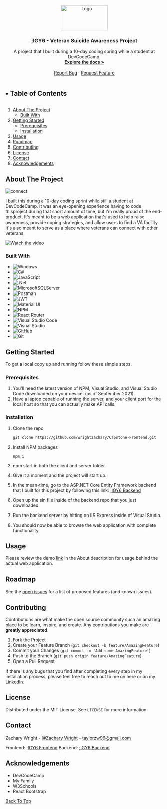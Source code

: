 <p id="top" align="center">
  <a href="https://github.com/wrightzachary/Capstone-Frontend">
    <img src="https://user-images.githubusercontent.com/80498861/133842833-ade74322-2205-4d0d-836f-219d0230262b.PNG" alt="Logo" width="150" height="80">
  </a>

  <h3 align="center">;IGY6 - Veteran Suicide Awareness Project</h3>

  <p align="center">
    A project that I built during a 10-day coding spring while a student at DevCodeCamp.
    <br />
    <a href="#about-the-project"><strong>Explore the docs »</strong></a>
    <br />
    <br />
    <a href="https://github.com/wrightzachary/Capstone-Frontend/issues">Report Bug</a>
    ·
    <a href="https://github.com/wrightzachary/Capstone-Frontend/issues">Request Feature</a>
  </p>
</p>



<!-- TABLE OF CONTENTS -->
<details open="open">
  <summary><h2 style="display: inline-block">Table of Contents</h2></summary>
  <ol>
    <li>
      <a href="#about-the-project">About The Project</a>
      <ul>
        <li><a href="#built-with">Built With</a></li>
      </ul>
    </li>
    <li>
      <a href="#getting-started">Getting Started</a>
      <ul>
        <li><a href="#prerequisites">Prerequisites</a></li>
        <li><a href="#installation">Installation</a></li>
      </ul>
    </li>
    <li><a href="#usage">Usage</a></li>
    <li><a href="#roadmap">Roadmap</a></li>
    <li><a href="#contributing">Contributing</a></li>
    <li><a href="#license">License</a></li>
    <li><a href="#contact">Contact</a></li>
    <li><a href="#acknowledgements">Acknowledgements</a></li>
  </ol>
</details>



<!-- ABOUT THE PROJECT -->
## About The Project

![connect](https://user-images.githubusercontent.com/80498861/133843400-afcee5a4-084c-4fbd-b294-a14f0bf24412.PNG)

<p>
 I built this during a 10-day coding sprint while still a student at DevCodeCamp. It was an eye-opening experience having
 to code thisproject during that short amount of time, but I'm really proud of the end-product. It's meant to be a web 
 application that's used to help raise awareness, provide coping strategies, and allow users to find a VA facility. It's also meant to serve as a place  where veterans can connect with other veterans. 
</p>

<div id="demo"></div>

[![Watch the video](https://img.shields.io/badge/MyChannel-%23FF0000.svg?style=for-the-badge&logo=YouTube&logoColor=white)](https://www.youtube.com/watch?v=9zSN9W_0yEE)


### Built With
<div id="built-with"></div>

* ![Windows](https://img.shields.io/badge/Windows-0078D6?style=for-the-badge&logo=windows&logoColor=white)
* ![C#](https://img.shields.io/badge/c%23-%23239120.svg?style=for-the-badge&logo=c-sharp&logoColor=white)
* ![JavaScript](https://img.shields.io/badge/javascript-%23323330.svg?style=for-the-badge&logo=javascript&logoColor=%23F7DF1E)
* ![.Net](https://img.shields.io/badge/.NET-5C2D91?style=for-the-badge&logo=.net&logoColor=white)
* ![MicrosoftSQLServer](https://img.shields.io/badge/Microsoft%20SQL%20Sever-CC2927?style=for-the-badge&logo=microsoft%20sql%20server&logoColor=white)
* ![Postman](https://img.shields.io/badge/Postman-FF6C37?style=for-the-badge&logo=postman&logoColor=white)
* ![JWT](https://img.shields.io/badge/JWT-black?style=for-the-badge&logo=JSON%20web%20tokens)
* ![Material UI](https://img.shields.io/badge/materialui-%230081CB.svg?style=for-the-badge&logo=material-ui&logoColor=white)
* ![NPM](https://img.shields.io/badge/NPM-%23000000.svg?style=for-the-badge&logo=npm&logoColor=white)
* ![React Router](https://img.shields.io/badge/React_Router-CA4245?style=for-the-badge&logo=react-router&logoColor=white)
* ![Visual Studio Code](https://img.shields.io/badge/Visual%20Studio%20Code-0078d7.svg?style=for-the-badge&logo=visual-studio-code&logoColor=white)
* ![Visual Studio](https://img.shields.io/badge/Visual%20Studio-5C2D91.svg?style=for-the-badge&logo=visual-studio&logoColor=white)
* ![GitHub](https://img.shields.io/badge/github-%23121011.svg?style=for-the-badge&logo=github&logoColor=white)
* ![Git](https://img.shields.io/badge/git-%23F05033.svg?style=for-the-badge&logo=git&logoColor=white)

<!-- GETTING STARTED -->
## Getting Started

To get a local copy up and running follow these simple steps.

### Prerequisites

1. You'll need the latest version of NPM, Visual Studio, and Visual Studio Code downloaded on your device. (as of September 2021).
2. Have a laptop capable of running the server, and your client port for the local host so that you can actually make API calls.

### Installation

1. Clone the repo

   `git clone https://github.com/wrightzachary/Capstone-Frontend.git`

2. Install NPM packages
   
   `npm i`
   
3. npm start in both the client and server folder.
4. Give it a moment and the project will start up.
5. In the mean-time, go to the ASP.NET Core Entity Framework backend that I built for this project by following this link: <a href="https://github.com/wrightzachary/Capstone-Backend">;IGY6 Backend</a>
6. Open up the sln file inside of the backend repo that you just downloaded.
7. Run the backend server by hitting on IIS Express inside of Visual Studio. 
8. You should now be able to browse the web application with complete functionality. 


<!-- USAGE EXAMPLES -->
## Usage

Please review the demo <a href="#demo">link</a> in the About description for usage behind the actual web application.


<!-- ROADMAP -->
## Roadmap

See the [open issues](https://github.com/wrightzachary/Capstone-Frontend/issues) for a list of proposed features (and known issues).



<!-- CONTRIBUTING -->
## Contributing

Contributions are what make the open source community such an amazing place to be learn, inspire, and create. Any contributions you make are **greatly appreciated**. 

1. Fork the Project
2. Create your Feature Branch (`git checkout -b feature/AmazingFeature`)
3. Commit your Changes (`git commit -m 'Add some AmazingFeature'`)
4. Push to the Branch (`git push origin feature/AmazingFeature`)
5. Open a Pull Request

If there is any bugs that you find after completing every step in my installation process, please feel free to reach out to me on here or on my <a href="https://www.linkedin.com/in/wrightzacharydev/">LinkedIn</a>.

<!-- LICENSE -->
## License

Distributed under the MIT License. See `LICENSE` for more information.



<!-- CONTACT -->
## Contact

Zachary Wright - [@Zachary Wright](https://www.linkedin.com/in/wrightzacharydev/) - taylorzw96@gmail.com

Frontend: [;IGY6 Frontend](https://github.com/wrightzachary/Capstone-Frontend)
Backend: [;IGY6 Backend](https://github.com/wrightzachary/Capstone-Backend)


<!-- ACKNOWLEDGEMENTS -->
## Acknowledgements

* DevCodeCamp
* My Family
* W3Schools
* React Bootstrap

<a href="#top">Back To Top</a>
